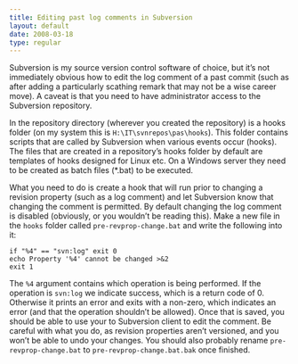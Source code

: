 ```yaml
---
title: Editing past log comments in Subversion
layout: default
date: 2008-03-18
type: regular
---
```


Subversion is my source version control software of choice, but it’s not immediately obvious how to edit the log comment of a past commit (such as after adding a particularly scathing remark that may not be a wise career move). A caveat is that you need to have administrator access to the Subversion repository.

In the repository directory (wherever you created the repository) is a hooks folder (on my system this is `H:\IT\svnrepos\pas\hooks`). This folder contains scripts that are called by Subversion when various events occur (hooks). The files that are created in a repository’s hooks folder by default are templates of hooks designed for Linux etc. On a Windows server they need to be created as batch files (*.bat) to be executed.

What you need to do is create a hook that will run prior to changing a revision property (such as a log comment) and let Subversion know that changing the comment is permitted. By default changing the log comment is disabled (obviously, or you wouldn’t be reading this). Make a new file in the `hooks` folder called `pre-revprop-change.bat` and write the following into it:

    if "%4" == "svn:log" exit 0
    echo Property '%4' cannot be changed >&2
    exit 1

The `%4` argument contains which operation is being performed. If the operation is `svn:log` we indicate success, which is a return code of 0. Otherwise it prints an error and exits with a non-zero, which indicates an error (and that the operation shouldn’t be allowed). Once that is saved, you should be able to use your to Subversion client to edit the comment. Be careful with what you do, as revision properties aren’t versioned, and you won’t be able to undo your changes. You should also probably rename `pre-revprop-change.bat` to `pre-revprop-change.bat.bak` once finished.

